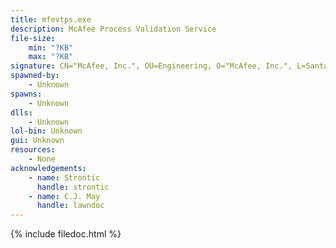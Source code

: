 ```yaml
---
title: mfevtps.exe
description: McAfee Process Validation Service
file-size:
    min: "?KB"
    max: "?KB"
signature: CN="McAfee, Inc.", OU=Engineering, O="McAfee, Inc.", L=Santa Clara, S=California, C=US
spawned-by:
    - Unknown
spawns:
    - Unknown
dlls:
    - Unknown
lol-bin: Unknown
gui: Unknown
resources:
    - None
acknowledgements:
    - name: Strontic
      handle: strontic
    - name: C.J. May
      handle: lawndoc
---
```


{% include filedoc.html %}
